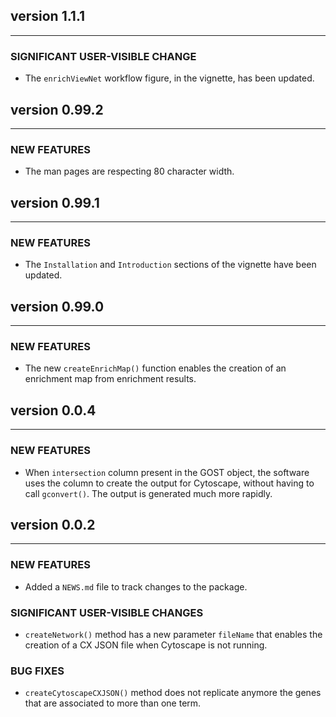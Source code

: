 ## version 1.1.1

---

### SIGNIFICANT USER-VISIBLE CHANGE

- The `enrichViewNet` workflow figure, in the vignette, has been updated.


## version 0.99.2

---

### NEW FEATURES

- The man pages are respecting 80 character width.


## version 0.99.1

---

### NEW FEATURES

- The `Installation` and `Introduction` sections of the vignette have been updated.


## version 0.99.0

---

### NEW FEATURES

- The new `createEnrichMap()` function enables the creation of an enrichment map from enrichment results.


## version 0.0.4

---

### NEW FEATURES

- When `intersection` column present in the GOST object, the software uses the column to create the output for Cytoscape, without having to call `gconvert()`. The output is generated much more rapidly.


## version 0.0.2

---

### NEW FEATURES

- Added a `NEWS.md` file to track changes to the package.

### SIGNIFICANT USER-VISIBLE CHANGES

- `createNetwork()` method has a new parameter `fileName` that enables the creation of a CX JSON file when Cytoscape is not running.

### BUG FIXES

- `createCytoscapeCXJSON()` method does not replicate anymore the genes that are associated to more than one term.

